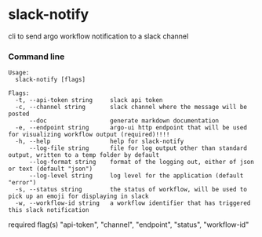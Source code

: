 # slack-notify
cli to send argo workflow notification to a slack channel

### Command line
```
Usage:
  slack-notify [flags]

Flags:
  -t, --api-token string     slack api token
  -c, --channel string       slack channel where the message will be posted
      --doc                  generate markdown documentation
  -e, --endpoint string      argo-ui http endpoint that will be used for visualizing workflow output (required)!!!!
  -h, --help                 help for slack-notify
      --log-file string      file for log output other than standard output, written to a temp folder by default
      --log-format string    format of the logging out, either of json or text (default "json")
      --log-level string     log level for the application (default "error")
  -s, --status string        the status of workflow, will be used to pick up an emoji for displaying in slack
  -w, --workflow-id string   a workflow identifier that has triggered this slack notification
```

required flag(s) "api-token", "channel", "endpoint", "status", "workflow-id" 
